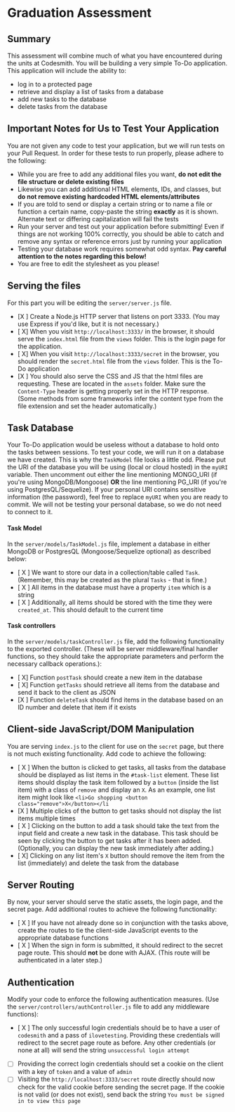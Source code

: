 # Graduation Assessment


## Summary
This assessment will combine much of what you have encountered during the units at Codesmith. You will be building a very simple To-Do application. This application will include the ability to:

- log in to a protected page
- retrieve and display a list of tasks from a database
- add new tasks to the database
- delete tasks from the database



## Important Notes for Us to Test Your Application
You are not given any code to test your application, but we will run tests on your Pull Request. In order for these tests to run properly, please adhere to the following:

- While you are free to add any additional files you want, **do not edit the file structure or delete existing files**
- Likewise you can add additional HTML elements, IDs, and classes, but **do not remove existing hardcoded HTML elements/attributes**
- If you are told to send or display a certain string or to name a file or function a certain name, copy-paste the string **exactly** as it is shown. Alternate text or differing capitalization will fail the tests
- Run your server and test out your application before submitting! Even if things are not working 100% correctly, you should be able to catch and remove any syntax or reference errors just by running your application
- Testing your database work requires somewhat odd syntax. **Pay careful attention to the notes regarding this below!**
- You are free to edit the stylesheet as you please!



## Serving the files
For this part you will be editing the `server/server.js` file.
- [X ] Create a Node.js HTTP server that listens on port 3333. (You may use Express if you'd like, but it is not necessary.)
- [ X] When you visit `http://localhost:3333/` in the browser, it should serve the `index.html` file from the `views` folder. This is the login page for the application.
- [ X] When you visit `http://localhost:3333/secret` in the browser, you should render the `secret.html` file from the `views` folder. This is the To-Do application
- [X ] You should also serve the CSS and JS that the html files are requesting. These are located in the `assets` folder. Make sure the `Content-Type` header is getting properly set in the HTTP response. (Some methods from some frameworks infer the content type from the file extension and set the header automatically.)



## Task Database
Your To-Do application would be useless without a database to hold onto the tasks between sessions. To test your code, we will run it on a database we have created. This is why the `TaskModel` file looks a little odd. Please put the URI of the database you will be using (local or cloud hosted) in the `myURI` variable. Then uncomment out either the line mentioning MONGO_URI (if you're using MongoDB/Mongoose) **OR** the line mentioning PG_URI (if you're using PostgresQL/Sequelize). If your personal URI contains sensitive information (the password), feel free to replace `myURI` when you are ready to commit. We will not be testing your personal database, so we do not need to connect to it.

#### Task Model
In the `server/models/TaskModel.js` file, implement a database in either MongoDB or PostgresQL (Mongoose/Sequelize optional) as described below:
- [ X ] We want to store our data in a collection/table called `Task`. (Remember, this may be created as the plural `Tasks` - that is fine.)
- [ X ] All items in the database must have a property `item` which is a string
- [ X ] Additionally, all items should be stored with the time they were `created_at`. This should default to the current time

#### Task controllers
In the `server/models/taskController.js` file, add the following functionality to the exported controller. (These will be server middleware/final handler functions, so they should take the appropriate parameters and perform the necessary callback operations.):
- [ X] Function `postTask` should create a new item in the database
- [ X] Function `getTasks` should retrieve all items from the database and send it back to the client as JSON
- [X ] Function `deleteTask` should find items in the database based on an ID number and delete that item if it exists


## Client-side JavaScript/DOM Manipulation
You are serving `index.js` to the client for use on the `secret` page, but there is not much existing functionality. Add code to achieve the following:

- [ X ] When the button is clicked to get tasks, all tasks from the database should be displayed as list items in the `#task-list` element. These list items should display the task item followed by a `button` (inside the list item) with a class of `remove` and display an `X`. As an example, one list item might look like
`<li>Go shopping <button class="remove">X</button></li`
- [X ] Multiple clicks of the button to get tasks should not display the list items multiple times
- [ X ] Clicking on the button to add a task should take the text from the input field and create a new task in the database. This task should be seen by clicking the button to get tasks after it has been added. (Optionally, you can display the new task immediately after adding.)
- [ X] Clicking on any list item's `X` button should remove the item from the list (immediately) and delete the task from the database



## Server Routing
By now, your server should serve the static assets, the login page, and the secret page. Add additional routes to achieve the following
functionality:
- [ X ] If you have not already done so in conjunction with the tasks above, create the routes to tie the client-side JavaScript events to the appropriate database functions
- [ X ] When the sign in form is submitted, it should redirect to the secret page route. This should **not** be done with AJAX. (This route will be authenticated in a later step.)



## Authentication
Modify your code to enforce the following authentication measures. (Use the `server/controllers/authController.js` file to add any middleware functions):
- [ X ] The only successful login credentials should be to have a user of `codesmith` and a pass of `ilovetesting`. Providing these credentials will redirect to the secret page route as before. Any other credentials (or none at all) will send the string `unsuccessful login attempt`
- [ ] Providing the correct login credentials should set a cookie on the client with a key of `token` and a value of `admin`
- [ ] Visiting the `http://localhost:3333/secret` route directly should now check for the valid cookie before sending the secret page. If the cookie is not valid (or does not exist), send back the string `You must be signed in to view this page`
